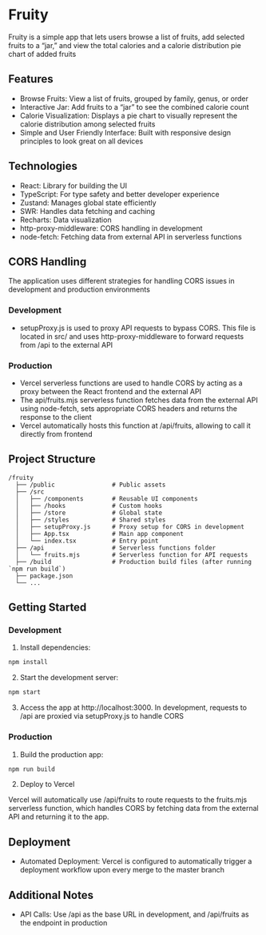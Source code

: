 # Fruity

Fruity is a simple app that lets users browse a list of fruits, add selected fruits to a “jar,” and view the total calories and a calorie distribution pie chart of added fruits

## Features

- Browse Fruits: View a list of fruits, grouped by family, genus, or order
- Interactive Jar: Add fruits to a “jar” to see the combined calorie count
- Calorie Visualization: Displays a pie chart to visually represent the calorie distribution among selected fruits
- Simple and User Friendly Interface: Built with responsive design principles to look great on all devices

## Technologies

- React: Library for building the UI
- TypeScript: For type safety and better developer experience
- Zustand: Manages global state efficiently
- SWR: Handles data fetching and caching
- Recharts: Data visualization
- http-proxy-middleware: CORS handling in development
- node-fetch: Fetching data from external API in serverless functions

## CORS Handling

The application uses different strategies for handling CORS issues in development and production environments

### Development

- setupProxy.js is used to proxy API requests to bypass CORS. This file is located in src/ and uses http-proxy-middleware to forward requests from /api to the external API

### Production

- Vercel serverless functions are used to handle CORS by acting as a proxy between the React frontend and the external API
- The api/fruits.mjs serverless function fetches data from the external API using node-fetch, sets appropriate CORS headers and returns the response to the client
- Vercel automatically hosts this function at /api/fruits, allowing to call it directly from frontend

## Project Structure

```plaintext
/fruity
  ├── /public                # Public assets
  ├── /src
  │   ├── /components        # Reusable UI components
  │   ├── /hooks             # Custom hooks
  │   ├── /store             # Global state
  │   ├── /styles            # Shared styles
  │   ├── setupProxy.js      # Proxy setup for CORS in development
  │   ├── App.tsx            # Main app component
  │   └── index.tsx          # Entry point
  ├── /api                   # Serverless functions folder
  │   └── fruits.mjs         # Serverless function for API requests
  ├── /build                 # Production build files (after running `npm run build`)
  ├── package.json
  └── ...
```

## Getting Started

### Development

1. Install dependencies:

```bash
npm install
```

2. Start the development server:

```bash
npm start
```

3. Access the app at http://localhost:3000. In development, requests to /api are proxied via setupProxy.js to handle CORS

### Production

1. Build the production app:

```bash
npm run build
```

2. Deploy to Vercel

Vercel will automatically use /api/fruits to route requests to the fruits.mjs serverless function, which handles CORS by fetching data from the external API and returning it to the app.

## Deployment

- Automated Deployment: Vercel is configured to automatically trigger a deployment workflow upon every merge to the master branch

## Additional Notes

- API Calls: Use /api as the base URL in development, and /api/fruits as the endpoint in production
